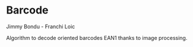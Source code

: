 # Barcode
Jimmy Bondu - Franchi Loic

Algorithm to decode oriented barcodes EAN1 thanks to image processing.
